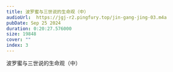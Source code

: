 ```yaml
---
title: 波罗蜜与三世说的生命观（中）
audioUrl:  https://jgj-r2.pingfury.top/jin-gang-jing-03.m4a
pubDate: Sep 25 2024
duration: 0:20:27.576000
size: 19848
cover: ""
index: 3
---
```

波罗蜜与三世说的生命观（中）